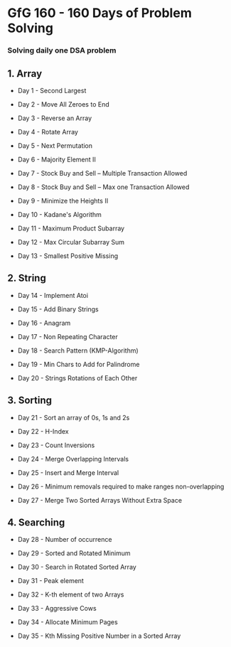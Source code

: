 # GfG 160 - 160 Days of Problem Solving 
### Solving daily one DSA problem

## 1. Array
- Day 1 - Second Largest

- Day 2 - Move All Zeroes to End

- Day 3 - Reverse an Array

- Day 4 - Rotate Array

- Day 5 - Next Permutation

- Day 6 - Majority Element II

- Day 7 - Stock Buy and Sell – Multiple Transaction Allowed

- Day 8 - Stock Buy and Sell – Max one Transaction Allowed

- Day 9 - Minimize the Heights II

- Day 10 - Kadane's Algorithm

- Day 11 - Maximum Product Subarray

- Day 12 - Max Circular Subarray Sum

- Day 13 - Smallest Positive Missing


## 2. String

- Day 14 - Implement Atoi

- Day 15 - Add Binary Strings

- Day 16 - Anagram

- Day 17 - Non Repeating Character

- Day 18 - Search Pattern (KMP-Algorithm)

- Day 19 - Min Chars to Add for Palindrome

- Day 20 - Strings Rotations of Each Other


## 3. Sorting 

- Day 21 - Sort an array of 0s, 1s and 2s

- Day 22 - H-Index

- Day 23 - Count Inversions

- Day 24 - Merge Overlapping Intervals

- Day 25 - Insert and Merge Interval

- Day 26 - Minimum removals required to make ranges non-overlapping

- Day 27 - Merge Two Sorted Arrays Without Extra Space


## 4. Searching

- Day 28 - Number of occurrence

- Day 29 - Sorted and Rotated Minimum

- Day 30 - Search in Rotated Sorted Array

- Day 31 - Peak element

- Day 32 - K-th element of two Arrays

- Day 33 - Aggressive Cows

- Day 34 - Allocate Minimum Pages

- Day 35 - Kth Missing Positive Number in a Sorted Array
